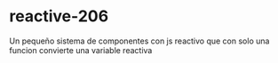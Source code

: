 # reactive-206
Un pequeño sistema de componentes con js reactivo que con solo una funcion convierte una variable reactiva
